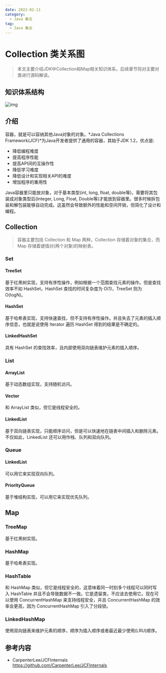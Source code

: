 ```yaml
---
date: 2022-02-11
category:
  - Java 集合
tag:
  - Java 集合
---
```

# Collection 类关系图 

> 本文主要介绍JDK中Collection和Map相关知识体系，后续章节将对主要对类进行源码解读。

## 知识体系结构

![img](https://www.pdai.tech/images/java_collections_overview.png)

## 介绍

容器，就是可以容纳其他Java对象的对象。*Java Collections Framework(JCF)*为Java开发者提供了通用的容器，其始于JDK 1.2，优点是:

- 降低编程难度
- 提高程序性能
- 提高API间的互操作性
- 降低学习难度
- 降低设计和实现相关API的难度
- 增加程序的重用性

Java容器里只能放对象，对于基本类型(int, long, float, double等)，需要将其包装成对象类型后(Integer, Long, Float, Double等)才能放到容器里。很多时候拆包装和解包装能够自动完成。这虽然会导致额外的性能和空间开销，但简化了设计和编程。

## Collection

> 容器主要包括 Collection 和 Map 两种，Collection 存储着对象的集合，而 Map 存储着键值对(两个对象)的映射表。

### Set

#### TreeSet

基于红黑树实现，支持有序性操作，例如根据一个范围查找元素的操作。但是查找效率不如 HashSet，HashSet 查找的时间复杂度为 O(1)，TreeSet 则为 O(logN)。

#### HashSet

基于哈希表实现，支持快速查找，但不支持有序性操作。并且失去了元素的插入顺序信息，也就是说使用 Iterator 遍历 HashSet 得到的结果是不确定的。

#### LinkedHashSet

具有 HashSet 的查找效率，且内部使用双向链表维护元素的插入顺序。

### List

#### ArrayList

基于动态数组实现，支持随机访问。

#### Vector

和 ArrayList 类似，但它是线程安全的。

#### LinkedList

基于双向链表实现，只能顺序访问，但是可以快速地在链表中间插入和删除元素。不仅如此，LinkedList 还可以用作栈、队列和双向队列。

### Queue

#### LinkedList

可以用它来实现双向队列。

#### PriorityQueue

基于堆结构实现，可以用它来实现优先队列。

## Map

### TreeMap

基于红黑树实现。

### HashMap

基于哈希表实现。

### HashTable

和 HashMap 类似，但它是线程安全的，这意味着同一时刻多个线程可以同时写入 HashTable 并且不会导致数据不一致。它是遗留类，不应该去使用它。现在可以使用 ConcurrentHashMap 来支持线程安全，并且 ConcurrentHashMap 的效率会更高，因为 ConcurrentHashMap 引入了分段锁。

### LinkedHashMap

使用双向链表来维护元素的顺序，顺序为插入顺序或者最近最少使用(LRU)顺序。

## 参考内容

- CarpenterLee/JCFInternals https://github.com/CarpenterLee/JCFInternals

